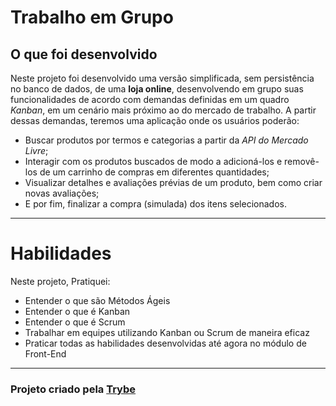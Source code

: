<h1>Trabalho em Grupo</h1>

## O que foi desenvolvido

Neste projeto foi desenvolvido uma versão simplificada, sem persistência no banco de dados, de uma **loja online**, desenvolvendo em grupo suas funcionalidades de acordo com demandas definidas em um quadro _Kanban_, em um cenário mais próximo ao do mercado de trabalho. A partir dessas demandas, teremos uma aplicação onde os usuários poderão:

* Buscar produtos por termos e categorias a partir da _API do Mercado Livre_;
* Interagir com os produtos buscados de modo a adicioná-los e removê-los de um carrinho de compras em diferentes quantidades;
* Visualizar detalhes e avaliações prévias de um produto, bem como criar novas avaliações;
* E por fim, finalizar a compra (simulada) dos itens selecionados.

---

# Habilidades

Neste projeto, Pratiquei:

* Entender o que são Métodos Ágeis
* Entender o que é Kanban
* Entender o que é Scrum
* Trabalhar em equipes utilizando Kanban ou Scrum de maneira eficaz
* Praticar todas as habilidades desenvolvidas até agora no módulo de Front-End

---

<h3>Projeto criado pela <a href="https://www.betrybe.com/">Trybe</a></h3>
